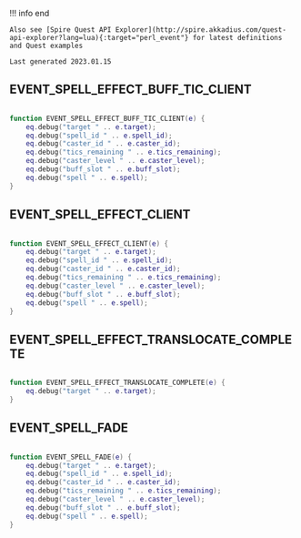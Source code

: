 !!! info end

    Also see [Spire Quest API Explorer](http://spire.akkadius.com/quest-api-explorer?lang=lua){:target="perl_event"} for latest definitions and Quest examples

    Last generated 2023.01.15

## EVENT_SPELL_EFFECT_BUFF_TIC_CLIENT

``` lua

function EVENT_SPELL_EFFECT_BUFF_TIC_CLIENT(e) {
	eq.debug("target " .. e.target);
	eq.debug("spell_id " .. e.spell_id);
	eq.debug("caster_id " .. e.caster_id);
	eq.debug("tics_remaining " .. e.tics_remaining);
	eq.debug("caster_level " .. e.caster_level);
	eq.debug("buff_slot " .. e.buff_slot);
	eq.debug("spell " .. e.spell);
}
```
## EVENT_SPELL_EFFECT_CLIENT

``` lua

function EVENT_SPELL_EFFECT_CLIENT(e) {
	eq.debug("target " .. e.target);
	eq.debug("spell_id " .. e.spell_id);
	eq.debug("caster_id " .. e.caster_id);
	eq.debug("tics_remaining " .. e.tics_remaining);
	eq.debug("caster_level " .. e.caster_level);
	eq.debug("buff_slot " .. e.buff_slot);
	eq.debug("spell " .. e.spell);
}
```
## EVENT_SPELL_EFFECT_TRANSLOCATE_COMPLETE

``` lua

function EVENT_SPELL_EFFECT_TRANSLOCATE_COMPLETE(e) {
	eq.debug("target " .. e.target);
}
```
## EVENT_SPELL_FADE

``` lua

function EVENT_SPELL_FADE(e) {
	eq.debug("target " .. e.target);
	eq.debug("spell_id " .. e.spell_id);
	eq.debug("caster_id " .. e.caster_id);
	eq.debug("tics_remaining " .. e.tics_remaining);
	eq.debug("caster_level " .. e.caster_level);
	eq.debug("buff_slot " .. e.buff_slot);
	eq.debug("spell " .. e.spell);
}
```
